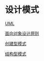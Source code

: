 # 设计模式



[UML](DesignPattern/UML.md)

[面向对象设计原则](DesignPattern/OOP.md)

[创建型模式](DesignPattern/creationalPattern.md)

[结构型模式](DesignPattern/structuralPattern.md)

[](DesignPattern/.md)

[](DesignPattern/.md)

[](DesignPattern/.md)

[](DesignPattern/.md)

[](DesignPattern/.md)

[](DesignPattern/.md)

[](DesignPattern/.md)

[](DesignPattern/.md)

[](DesignPattern/.md)